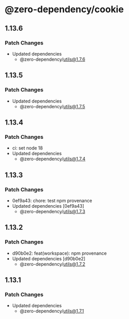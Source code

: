 # @zero-dependency/cookie

## 1.13.6

### Patch Changes

- Updated dependencies
  - @zero-dependency/utils@1.7.6

## 1.13.5

### Patch Changes

- Updated dependencies
  - @zero-dependency/utils@1.7.5

## 1.13.4

### Patch Changes

- ci: set node 18
- Updated dependencies
  - @zero-dependency/utils@1.7.4

## 1.13.3

### Patch Changes

- 0ef9a43: chore: test npm provenance
- Updated dependencies [0ef9a43]
  - @zero-dependency/utils@1.7.3

## 1.13.2

### Patch Changes

- d90b0e2: feat(workspace): npm provenance
- Updated dependencies [d90b0e2]
  - @zero-dependency/utils@1.7.2

## 1.13.1

### Patch Changes

- Updated dependencies
  - @zero-dependency/utils@1.7.1
